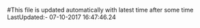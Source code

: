 #This file is updated automatically with latest time after some time
LastUpdated:- 07-10-2017 16:47:46.24 
